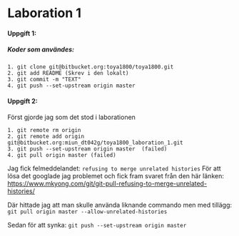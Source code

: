 # Laboration 1
#### Uppgift 1:
##### Koder som användes:
```
1. git clone git@bitbucket.org:toya1800/toya1800.git
2. git add README (Skrev i den lokalt)
3. git commit -m "TEXT"
4. git push --set-upstream origin master
```
#### Uppgift 2:
Först gjorde jag som det stod i laborationen
```
1. git remote rm origin
2. git remote add origin git@bitbucket.org:miun_dt042g/toya1800_laboration_1.git
3. git push --set-upstream origin master  (failed)
4. git pull origin master (failed)
```
Jag fick felmeddelandet: `refusing to merge unrelated histories`
För att lösa det googlade jag problemet och fick fram svaret från den här länken: https://www.mkyong.com/git/git-pull-refusing-to-merge-unrelated-histories/

Där hittade jag att man skulle använda liknande commando men med tillägg: `git pull origin master --allow-unrelated-histories`

Sedan för att synka: `git push --set-upstream origin master`




